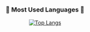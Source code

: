 <!-- ### Hi there 👋 -->

<!--
**Yoonion/Yoonion** is a ✨ _special_ ✨ repository because its `README.md` (this file) appears on your GitHub profile.

Here are some ideas to get you started:

- 🔭 I’m currently working on ...
- 🌱 I’m currently learning ...
- 👯 I’m looking to collaborate on ...
- 🤔 I’m looking for help with ...
- 💬 Ask me about ...
- 📫 How to reach me: ...
- 😄 Pronouns: ...
- ⚡ Fun fact: ...
-->


<div align="center">
  
  <!-- Most Used Languages  -->
  ### 📌 Most Used Languages 📌
  
  [![Top Langs](https://github-readme-stats.vercel.app/api/top-langs/?username=Yoonion)](https://github.com/anuraghazra/github-readme-stats)

</div>
